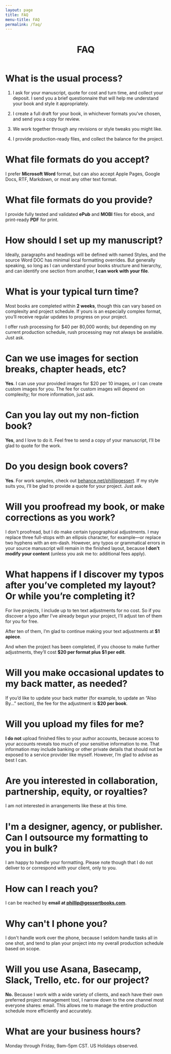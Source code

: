 ```yaml
---
layout: page
title: FAQ
menu-title: FAQ
permalink: /faq/
---
```


<header class="post-header">
    <h1 class="post-title">FAQ</h1>
  </header>

# What is the usual process?

1. I ask for your manuscript, quote for cost and turn time, and collect your deposit. I send you a brief questionnaire that will help me understand your book and style it appropriately.

2. I create a full draft for your book, in whichever formats you've chosen, and send you a copy for review.

3. We work together through any revisions or style tweaks you might like.

4. I provide production-ready files, and collect the balance for the project.

# What file formats do you accept?

I prefer **Microsoft Word** format, but can also accept Apple Pages, Google Docs, RTF, Markdown, or most any other text format. 

# What file formats do you provide?

I provide fully tested and validated **ePub** and **MOBI** files for ebook, and print-ready **PDF** for print. 

# How should I set up my manuscript?

Ideally, paragraphs and headings will be defined with named Styles, and the source Word DOC has minimal local formatting overrides. But generally speaking, so long as I can understand your books structure and hierarchy, and can identify one section from another, **I can work with your file**.

# What is your typical turn time?

Most books are completed within **2 weeks**, though this can vary based on complexity and project schedule. If yours is an especially complex format, you’ll receive regular updates to progress on your project.

I offer rush processing for $40 per 80,000 words; but depending on my current production schedule, rush processing may not always be available. Just ask.

# Can we use images for section breaks, chapter heads, etc?
 
**Yes**. I can use your provided images for $20 per 10 images, or I can create custom images for you. The fee for custom images will depend on complexity; for more information, just ask.

# Can you lay out my non-fiction book?

**Yes**, and I love to do it. Feel free to send a copy of your manuscript, I’ll be glad to quote for the work.

# Do you design book covers?

**Yes**. For work samples, check out [behance.net/phillipgessert](http://behance.net/phillipgessert). If my style suits you, I’ll be glad to provide a quote for your project. Just ask.

# Will you proofread my book, or make corrections as you work?

I don't proofread, but I do make certain typographical adjustments. I may replace three full-stops with an ellipsis character, for example—or replace two hyphens with an em-dash. However, any typos or grammatical errors in your source manuscript will remain in the finished layout, because **I don’t modify your content** (unless you ask me to: additional fees apply).

# What happens if I discover my typos after you’ve completed my layout? Or while you’re completing it?

For live projects, I include up to ten text adjustments for no cost. So if you discover a typo after I’ve already begun your project, I’ll adjust ten of them for you for free.

After ten of them, I’m glad to continue making your text adjustments at **$1 apiece**.

And when the project has been completed, if you choose to make further adjustments, they’ll cost **$20 per format plus $1 per edit**.

# Will you make occasional updates to my back matter, as needed?
If you’d like to update your back matter (for example, to update an “Also By…” section), the fee for the adjustment is **$20 per book**.

# Will you upload my files for me?
**I do not** upload finished files to your author accounts, because access to your accounts reveals too much of your sensitive information to me. That information may include banking or other private details that should not be exposed to a service provider like myself. However, I’m glad to advise as best I can.

# Are you interested in collaboration, partnership, equity, or royalties?

I am not interested in arrangements like these at this time.

# I'm a designer, agency, or publisher. Can I outsource my formatting to you in bulk?

I am happy to handle your formatting. Please note though that I do not deliver to or correspond with your client, only to you.

# How can I reach you?
I can be reached by **email at phillip@gessertbooks.com**.

# Why can't I phone you?
I don't handle work over the phone, because I seldom handle tasks all in one shot, and tend to plan your project into my overall production schedule based on scope.

# Will you use Asana, Basecamp,  Slack,  Trello, etc. for our project?
**No.** Because I work with a wide variety of clients, and each have their own preferred project management tool, I narrow down to the one channel most everyone shares: email. This allows me to manage the entire production schedule more efficiently and accurately. 

# What are your business hours?
Monday through Friday, 9am–5pm CST. US Holidays observed.